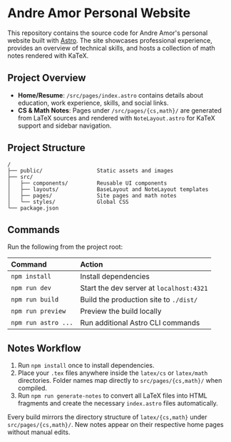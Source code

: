 # Andre Amor Personal Website

This repository contains the source code for Andre Amor's personal website built with [Astro](https://astro.build). The site showcases professional experience, provides an overview of technical skills, and hosts a collection of math notes rendered with KaTeX.

## Project Overview
- **Home/Resume**: `/src/pages/index.astro` contains details about education, work experience, skills, and social links.
- **CS & Math Notes**: Pages under `/src/pages/{cs,math}/` are generated from LaTeX sources and rendered with `NoteLayout.astro` for KaTeX support and sidebar navigation.

## Project Structure

```text
/
├── public/                 Static assets and images
├── src/
│   ├── components/         Reusable UI components
│   ├── layouts/            BaseLayout and NoteLayout templates
│   ├── pages/              Site pages and math notes
│   └── styles/             Global CSS
└── package.json
```

## Commands

Run the following from the project root:

| Command        | Action                                                |
| :------------- | :---------------------------------------------------- |
| `npm install`  | Install dependencies                                  |
| `npm run dev`  | Start the dev server at `localhost:4321`              |
| `npm run build`| Build the production site to `./dist/`                |
| `npm run preview`| Preview the build locally                            |
| `npm run astro ...` | Run additional Astro CLI commands                |

## Notes Workflow

1. Run `npm install` once to install dependencies.
2. Place your `.tex` files anywhere inside the `latex/cs` or `latex/math` directories. Folder names map directly to `src/pages/{cs,math}/` when compiled.
3. Run `npm run generate-notes` to convert all LaTeX files into HTML fragments and create the necessary `index.astro` files automatically.

Every build mirrors the directory structure of `latex/{cs,math}` under `src/pages/{cs,math}/`. New notes appear on their respective home pages without manual edits.
